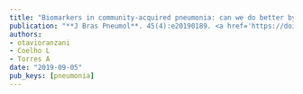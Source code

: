 ```yaml
---
title: "Biomarkers in community-acquired pneumonia: can we do better by using them correctly?"
publication: "**J Bras Pneumol**. 45(4):e20190189. <a href='https://doi.org/10.1590/1806-3713/e20190189' target='_blank' rel='noopener noreferrer'>10.1590/1806-3713/e20190189</a>"
authors:
- otavioranzani
- Coelho L
- Torres A
date: "2019-09-05"
pub_keys: [pneumonia]
---
```

